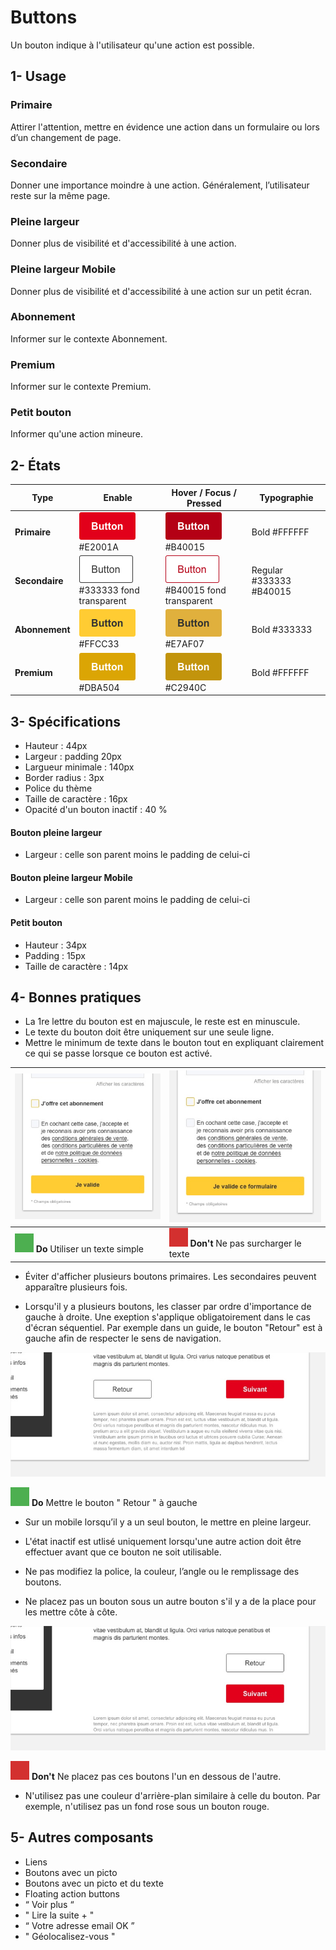 # Buttons

Un bouton indique à l'utilisateur qu'une action est possible.

## 1- Usage


### Primaire

Attirer l'attention, mettre en évidence une action dans un formulaire ou lors d’un changement de page.

### Secondaire
Donner une importance moindre à une action. Généralement, l’utilisateur reste sur la même page.

### Pleine largeur
Donner plus de visibilité et d'accessibilité à une action.

### Pleine largeur Mobile
Donner plus de visibilité et d'accessibilité à une action sur un petit écran.

### Abonnement
Informer sur le contexte Abonnement.

### Premium
Informer sur le contexte Premium.

### Petit bouton
Informer qu'une action mineure.

## 2- États

Type | Enable | Hover / Focus / Pressed | Typographie
------------ | ------------- | ------------- | ------------- |
**Primaire** | ![button_su-button_su-primary](design/su-button_su-primary.png) #E2001A| ![button_su-button_su-primary_hover](design/su-button_su-primary_hover.png) #B40015 | Bold #FFFFFF
**Secondaire** | ![su-button_su-secondary](design/su-button_su-secondary.png) #333333 fond transparent|![su-button_su-secondary_pressed](design/su-button_su-secondary_hover.png) #B40015 fond transparent | Regular #333333 #B40015
**Abonnement** | ![su-button_su-subscription](design/su-button_su-subscription.png) #FFCC33 | ![design/su-button-su-subscription-focus](design/su-button-su-subscription-hover.png) #E7AF07 | Bold #333333
**Premium** | ![su-button_su-premium](design/su-button_su-premium.png) #DBA504 | ![su-button_su-premium_pressed](design/su-button_su-premium_hover.png) #C2940C | Bold #FFFFFF


## 3- Spécifications

- Hauteur : 44px
- Largeur : padding 20px
- Largueur minimale : 140px
- Border radius : 3px
- Police du thème
- Taille de caractère : 16px
- Opacité d'un bouton inactif : 40 %

#### Bouton pleine largeur
- Largeur : celle son parent moins le padding de celui-ci

#### Bouton pleine largeur Mobile
- Largeur : celle son parent moins le padding de celui-ci

#### Petit bouton
- Hauteur : 34px
- Padding : 15px
- Taille de caractère : 14px


## 4- Bonnes pratiques

- La 1re lettre du bouton est en majuscule, le reste est en minuscule.
- Le texte du bouton doit être uniquement sur une seule ligne.
- Mettre le minimum de texte dans le bouton  tout en expliquant clairement ce qui se passe lorsque ce bouton est activé.


![Image_button_texte minimum_ok](design/Image_button_texte_minimum_ok.png)  |![Image_button_texte minimum_ko](design/Image_button_texte_minimum_ko.png)
------------ | -------------
  ![Rectangle vert](design/rectangle-vert.png) **Do** Utiliser un texte simple | ![Rectangle rouge](design/rectangle-rouge.png) **Don't** Ne pas surcharger le texte

- Éviter d'afficher plusieurs boutons primaires. Les secondaires peuvent apparaître plusieurs fois.

- Lorsqu'il y a plusieurs boutons, les classer par ordre d'importance de gauche à droite. Une exeption s'applique obligatoirement dans le cas d'écran séquentiel. Par exemple dans un guide, le bouton "Retour" est à gauche afin de respecter le sens de navigation.

![Image_button_sequentiel](design/Image_button_sequentiel.png)

  ![Rectangle vert](design/rectangle-vert.png) **Do** Mettre le bouton " Retour " à gauche

- Sur un mobile lorsqu’il y a un seul bouton, le mettre en pleine largeur.

- L'état inactif est utlisé uniquement lorsqu'une autre action doit être effectuer avant que ce bouton ne soit utilisable.

- Ne pas modifiez la police, la couleur, l’angle ou le remplissage des boutons.

- Ne placez pas un bouton sous un autre bouton s'il y a de la place pour les mettre côte à côte.

![Image_button_2 buttons_ko](design/Image_button_buttons_ko.png)

![Rectangle rouge](design/rectangle-rouge.png) **Don't** Ne placez pas ces boutons l'un en dessous de l'autre.



- N'utilisez pas une couleur d'arrière-plan similaire à celle du bouton. Par exemple, n'utilisez pas un fond rose sous un bouton rouge.

## 5- Autres composants
- Liens
- Boutons avec un picto
- Boutons avec un picto et du texte
- Floating action buttons
- “ Voir plus “
- " Lire la suite + "
- “ Votre adresse email OK ”
- " Géolocalisez-vous "

